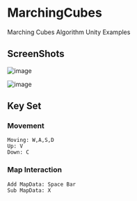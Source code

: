 # MarchingCubes
Marching Cubes Algorithm Unity Examples

## ScreenShots
![image](https://user-images.githubusercontent.com/18459135/113655361-9c08fd00-96d4-11eb-970b-edc64ce8be91.png)

![image](https://user-images.githubusercontent.com/18459135/113655497-e5594c80-96d4-11eb-9882-b70116075e91.png)

## Key Set

### Movement
```
Moving: W,A,S,D
Up: V
Down: C
```
### Map Interaction
```
Add MapData: Space Bar
Sub MapData: X
```
